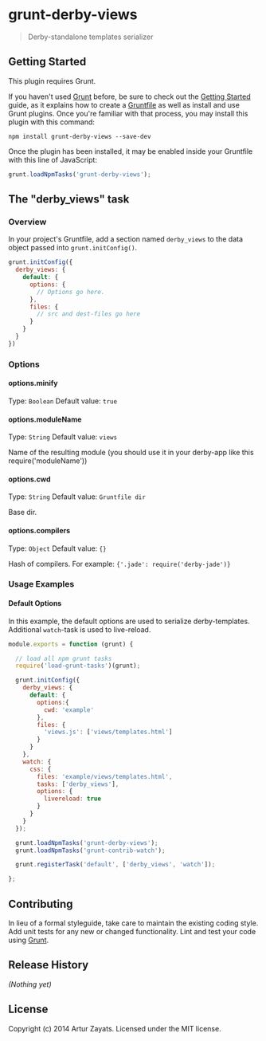 # grunt-derby-views

> Derby-standalone templates serializer

## Getting Started
This plugin requires Grunt.

If you haven't used [Grunt](http://gruntjs.com/) before, be sure to check out the [Getting Started](http://gruntjs.com/getting-started) guide, as it explains how to create a [Gruntfile](http://gruntjs.com/sample-gruntfile) as well as install and use Grunt plugins. Once you're familiar with that process, you may install this plugin with this command:

```shell
npm install grunt-derby-views --save-dev
```

Once the plugin has been installed, it may be enabled inside your Gruntfile with this line of JavaScript:

```js
grunt.loadNpmTasks('grunt-derby-views');
```

## The "derby_views" task

### Overview
In your project's Gruntfile, add a section named `derby_views` to the data object passed into `grunt.initConfig()`.

```js
grunt.initConfig({
  derby_views: {
    default: {
      options: {
        // Options go here.
      },
      files: {
        // src and dest-files go here
      }
    }
  }
})
```

### Options

#### options.minify
Type: `Boolean`
Default value: `true`

#### options.moduleName
Type: `String`
Default value: `views`

Name of the resulting module (you should use it in your derby-app like this require('moduleName'))

#### options.cwd
Type: `String`
Default value: `Gruntfile dir`

Base dir.

#### options.compilers
Type: `Object`
Default value: `{}`

Hash of compilers. For example: `{'.jade': require('derby-jade')}`

### Usage Examples

#### Default Options
In this example, the default options are used to serialize derby-templates. 
Additional `watch`-task is used to live-reload.  

```js
module.exports = function (grunt) {

  // load all npm grunt tasks
  require('load-grunt-tasks')(grunt);

  grunt.initConfig({
    derby_views: {
      default: {
        options:{
          cwd: 'example'
        },
        files: {
          'views.js': ['views/templates.html']
        }
      }
    },
    watch: {
      css: {
        files: 'example/views/templates.html',
        tasks: ['derby_views'],
        options: {
          livereload: true
        }
      }
    }
  });

  grunt.loadNpmTasks('grunt-derby-views');
  grunt.loadNpmTasks('grunt-contrib-watch');

  grunt.registerTask('default', ['derby_views', 'watch']);

};
```


## Contributing
In lieu of a formal styleguide, take care to maintain the existing coding style. Add unit tests for any new or changed functionality. Lint and test your code using [Grunt](http://gruntjs.com/).

## Release History
_(Nothing yet)_

## License
Copyright (c) 2014 Artur Zayats. Licensed under the MIT license.
